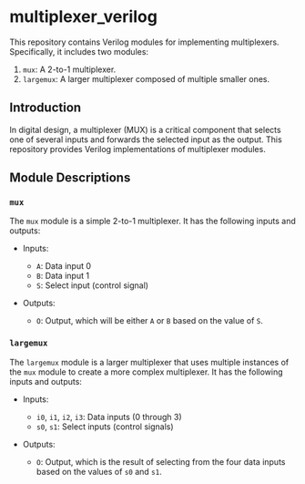 # multiplexer_verilog

This repository contains Verilog modules for implementing multiplexers. Specifically, it includes two modules:

1. `mux`: A 2-to-1 multiplexer.
2. `largemux`: A larger multiplexer composed of multiple smaller ones.

## Introduction

In digital design, a multiplexer (MUX) is a critical component that selects one of several inputs and forwards the selected input as the output. This repository provides Verilog implementations of multiplexer modules.

## Module Descriptions

### `mux`

The `mux` module is a simple 2-to-1 multiplexer. It has the following inputs and outputs:

- Inputs:
  - `A`: Data input 0
  - `B`: Data input 1
  - `S`: Select input (control signal)
  
- Outputs:
  - `O`: Output, which will be either `A` or `B` based on the value of `S`.

### `largemux`

The `largemux` module is a larger multiplexer that uses multiple instances of the `mux` module to create a more complex multiplexer. It has the following inputs and outputs:

- Inputs:
  - `i0`, `i1`, `i2`, `i3`: Data inputs (0 through 3)
  - `s0`, `s1`: Select inputs (control signals)
  
- Outputs:
  - `O`: Output, which is the result of selecting from the four data inputs based on the values of `s0` and `s1`.
